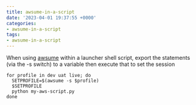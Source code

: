 ```yaml
---
title: awsume-in-a-script
date: '2023-04-01 19:37:55 +0000'
categories:
- awsume-in-a-script
tags:
- awsume-in-a-script
---
```



When using [awsume](https://awsu.me/) within a launcher shell script,
export the statements (via the -s switch) to a variable then execute
that to set the session

    for profile in dev uat live; do
      SETPROFILE=$(awsume -s $profile)
      $SETPROFILE
      python my-aws-script.py
    done